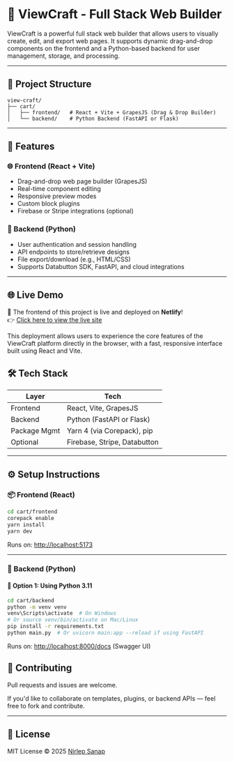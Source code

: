 
# 🧩 ViewCraft - Full Stack Web Builder

ViewCraft is a powerful full stack web builder that allows users to visually create, edit, and export web pages. It supports dynamic drag-and-drop components on the frontend and a Python-based backend for user management, storage, and processing.

---

## 📁 Project Structure

```
view-craft/
├── cart/
│   ├── frontend/   # React + Vite + GrapesJS (Drag & Drop Builder)
│   └── backend/    # Python Backend (FastAPI or Flask)
```

---

## 🚀 Features

### 🌐 Frontend (React + Vite)
- Drag-and-drop web page builder (GrapesJS)
- Real-time component editing
- Responsive preview modes
- Custom block plugins
- Firebase or Stripe integrations (optional)

### 🔧 Backend (Python)
- User authentication and session handling
- API endpoints to store/retrieve designs
- File export/download (e.g., HTML/CSS)
- Supports Databutton SDK, FastAPI, and cloud integrations

---
## 🌐 Live Demo

🎉 The frontend of this project is live and deployed on **Netlify**!  
👉 [Click here to view the live site](https://productviewbynirlep.netlify.app/)

This deployment allows users to experience the core features of the ViewCraft platform directly in the browser, with a fast, responsive interface built using React and Vite.

## 🛠️ Tech Stack

| Layer       | Tech                            |
|-------------|---------------------------------|
| Frontend    | React, Vite, GrapesJS           |
| Backend     | Python (FastAPI or Flask)       |
| Package Mgmt| Yarn 4 (via Corepack), pip      |
| Optional    | Firebase, Stripe, Databutton    |

---

## ⚙️ Setup Instructions

### 📦 Frontend (React)
```bash
cd cart/frontend
corepack enable
yarn install
yarn dev
```

Runs on: [http://localhost:5173](http://localhost:5173)

---

### 🐍 Backend (Python)
#### 🔁 Option 1: Using Python 3.11
```bash
cd cart/backend
python -m venv venv
venv\Scripts\activate  # On Windows
# Or source venv/bin/activate on Mac/Linux
pip install -r requirements.txt
python main.py  # Or uvicorn main:app --reload if using FastAPI
```

Runs on: [http://localhost:8000/docs](http://localhost:8000/docs) (Swagger UI)

## 🤝 Contributing

Pull requests and issues are welcome.

If you'd like to collaborate on templates, plugins, or backend APIs — feel free to fork and contribute.

---

## 📃 License

MIT License © 2025 [Nirlep Sanap](https://github.com/nirlepsanap)
